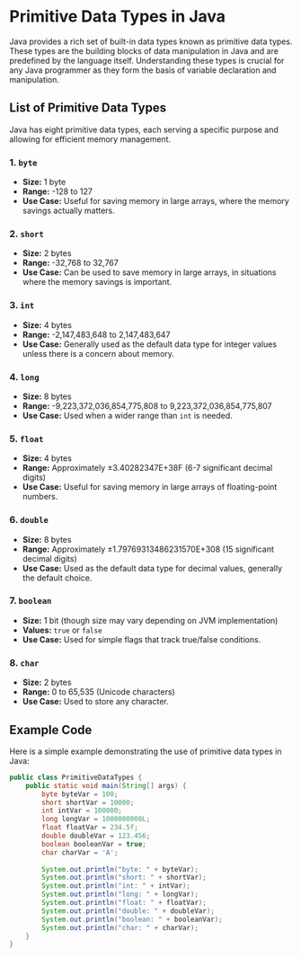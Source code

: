 # Primitive Data Types in Java

Java provides a rich set of built-in data types known as primitive data types. These types are the building blocks of data manipulation in Java and are predefined by the language itself. Understanding these types is crucial for any Java programmer as they form the basis of variable declaration and manipulation.

## List of Primitive Data Types

Java has eight primitive data types, each serving a specific purpose and allowing for efficient memory management.

### 1. `byte`
- **Size:** 1 byte
- **Range:** -128 to 127
- **Use Case:** Useful for saving memory in large arrays, where the memory savings actually matters.

### 2. `short`
- **Size:** 2 bytes
- **Range:** -32,768 to 32,767
- **Use Case:** Can be used to save memory in large arrays, in situations where the memory savings is important.

### 3. `int`
- **Size:** 4 bytes
- **Range:** -2,147,483,648 to 2,147,483,647
- **Use Case:** Generally used as the default data type for integer values unless there is a concern about memory.

### 4. `long`
- **Size:** 8 bytes
- **Range:** -9,223,372,036,854,775,808 to 9,223,372,036,854,775,807
- **Use Case:** Used when a wider range than `int` is needed.

### 5. `float`
- **Size:** 4 bytes
- **Range:** Approximately ±3.40282347E+38F (6-7 significant decimal digits)
- **Use Case:** Useful for saving memory in large arrays of floating-point numbers.

### 6. `double`
- **Size:** 8 bytes
- **Range:** Approximately ±1.79769313486231570E+308 (15 significant decimal digits)
- **Use Case:** Used as the default data type for decimal values, generally the default choice.

### 7. `boolean`
- **Size:** 1 bit (though size may vary depending on JVM implementation)
- **Values:** `true` or `false`
- **Use Case:** Used for simple flags that track true/false conditions.

### 8. `char`
- **Size:** 2 bytes
- **Range:** 0 to 65,535 (Unicode characters)
- **Use Case:** Used to store any character.

## Example Code

Here is a simple example demonstrating the use of primitive data types in Java:

```java
public class PrimitiveDataTypes {
    public static void main(String[] args) {
        byte byteVar = 100;
        short shortVar = 10000;
        int intVar = 100000;
        long longVar = 1000000000L;
        float floatVar = 234.5f;
        double doubleVar = 123.456;
        boolean booleanVar = true;
        char charVar = 'A';
        
        System.out.println("byte: " + byteVar);
        System.out.println("short: " + shortVar);
        System.out.println("int: " + intVar);
        System.out.println("long: " + longVar);
        System.out.println("float: " + floatVar);
        System.out.println("double: " + doubleVar);
        System.out.println("boolean: " + booleanVar);
        System.out.println("char: " + charVar);
    }
}
